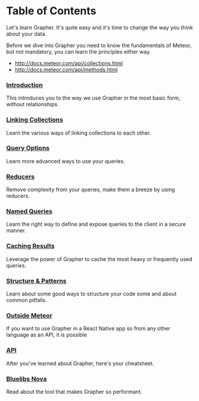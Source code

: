 # Table of Contents

Let's learn Grapher. It's quite easy and it's time to change the way you think about your data.

Before we dive into Grapher you need to know the fundamentals of Meteor, but not mandatory, you can
learn the principles either way.

*   http://docs.meteor.com/api/collections.html
*   http://docs.meteor.com/api/methods.html

### [Introduction](introduction.md)

This introduces you to the way we use Grapher in the most basic form, without relationships.

### [Linking Collections](linking_collections.md)

Learn the various ways of linking collections to each other.

### [Query Options](query_options.md)

Learn more advanced ways to use your queries.

### [Reducers](reducers.md)

Remove complexity from your queries, make them a breeze by using reducers.

### [Named Queries](named_queries.md)

Learn the right way to define and expose queries to the client in a secure manner.

### [Caching Results](caching_results.md)

Leverage the power of Grapher to cache the most heavy or frequently used queries.

### [Structure & Patterns](structure_and_patterns.md)

Learn about some good ways to structure your code some and about common pitfalls.

### [Outside Meteor](outside_meteor.md)

If you want to use Grapher in a React Native app so from any other language as an API, it is possible

### [API](api.md)

After you've learned about Grapher, here's your cheatsheet.

### [Bluelibs Nova](https://www.bluelibs.com/docs/package-nova)

Read about the tool that makes Grapher so performant.
